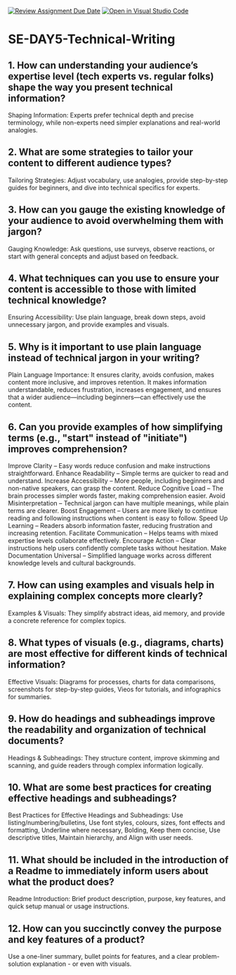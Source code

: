[![Review Assignment Due Date](https://classroom.github.com/assets/deadline-readme-button-22041afd0340ce965d47ae6ef1cefeee28c7c493a6346c4f15d667ab976d596c.svg)](https://classroom.github.com/a/zsAR-pyY)
[![Open in Visual Studio Code](https://classroom.github.com/assets/open-in-vscode-2e0aaae1b6195c2367325f4f02e2d04e9abb55f0b24a779b69b11b9e10269abc.svg)](https://classroom.github.com/online_ide?assignment_repo_id=18589846&assignment_repo_type=AssignmentRepo)
# SE-DAY5-Technical-Writing
## 1. How can understanding your audience’s expertise level (tech experts vs. regular folks) shape the way you present technical information?
Shaping Information: Experts prefer technical depth and precise terminology, while non-experts need simpler explanations and real-world analogies.
## 2. What are some strategies to tailor your content to different audience types?
Tailoring Strategies: Adjust vocabulary, use analogies, provide step-by-step guides for beginners, and dive into technical specifics for experts.
## 3. How can you gauge the existing knowledge of your audience to avoid overwhelming them with jargon?
Gauging Knowledge: Ask questions, use surveys, observe reactions, or start with general concepts and adjust based on feedback.
## 4. What techniques can you use to ensure your content is accessible to those with limited technical knowledge?
Ensuring Accessibility: Use plain language, break down steps, avoid unnecessary jargon, and provide examples and visuals.
## 5. Why is it important to use plain language instead of technical jargon in your writing?
Plain Language Importance: It ensures clarity, avoids confusion, makes content more inclusive, and improves retention. It makes information understandable, reduces frustration, increases engagement, and ensures that a wider audience—including beginners—can effectively use the content.
## 6. Can you provide examples of how simplifying terms (e.g., "start" instead of "initiate") improves comprehension?
Improve Clarity – Easy words reduce confusion and make instructions straightforward.
Enhance Readability – Simple terms are quicker to read and understand.
Increase Accessibility – More people, including beginners and non-native speakers, can grasp the content.
Reduce Cognitive Load – The brain processes simpler words faster, making comprehension easier.
Avoid Misinterpretation – Technical jargon can have multiple meanings, while plain terms are clearer.
Boost Engagement – Users are more likely to continue reading and following instructions when content is easy to follow.
Speed Up Learning – Readers absorb information faster, reducing frustration and increasing retention.
Facilitate Communication – Helps teams with mixed expertise levels collaborate effectively.
Encourage Action – Clear instructions help users confidently complete tasks without hesitation.
Make Documentation Universal – Simplified language works across different knowledge levels and cultural backgrounds.
## 7. How can using examples and visuals help in explaining complex concepts more clearly?
Examples & Visuals: They simplify abstract ideas, aid memory, and provide a concrete reference for complex topics.
## 8. What types of visuals (e.g., diagrams, charts) are most effective for different kinds of technical information?
Effective Visuals: Diagrams for processes, charts for data comparisons, screenshots for step-by-step guides, Vieos for tutorials, and infographics for summaries.
## 9. How do headings and subheadings improve the readability and organization of technical documents?
Headings & Subheadings: They structure content, improve skimming and scanning, and guide readers through complex information logically.
## 10. What are some best practices for creating effective headings and subheadings?
Best Practices for Effective Headings and Subheadings: Use listing/numbering/bulletins, Use font styles, colours, sizes, font effects and formatting, Underline where necessary, Bolding, Keep them concise, Use descriptive titles, Maintain hierarchy, and Align with user needs.
## 11. What should be included in the introduction of a Readme to immediately inform users about what the product does?
Readme Introduction: Brief product description, purpose, key features, and quick setup manual or usage instructions.
## 12. How can you succinctly convey the purpose and key features of a product?
Use a one-liner summary, bullet points for features, and a clear problem-solution explanation - or even with visuals.
